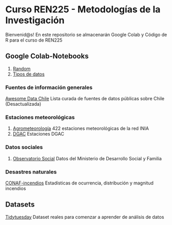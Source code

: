# Curso REN225 - Metodologías de la Investigación
Bienvenid@s! 
En este repositorio se almacenarán Google Colab y Código de R para el curso de REN225

## Google Colab-Notebooks
1. [Random](https://github.com/Saryace/material-REN225/blob/main/random_ren225.ipynb)
2. [Tipos de datos](https://colab.research.google.com/drive/1Dl2J4pU1n9awcH8ycusfSIo0ZEe9oNye#scrollTo=eYSVPFjCP6W6)

### Fuentes de información generales
[Awesome Data Chile](https://github.com/imfd/awesome-data-chile) Lista curada de fuentes de datos públicas sobre Chile (Desactualizada)

### Estaciones meteorológicas
1. [Agrometeorología](https://agrometeorologia.cl/) 422 estaciones meteorológicas de la red INIA
2. [DGAC](https://climatologia.meteochile.gob.cl/) Estaciones DGAC

### Datos sociales
1. [Observatorio Social](https://observatorio.ministeriodesarrollosocial.gob.cl/) Datos del Ministerio de Desarrollo Social y Familia

### Desastres naturales
[CONAF-incendios](https://www.conaf.cl/centro-documentals/estadisticas-historicas/) Estadísticas de ocurrencia, distribución y magnitud incendios

## Datasets
[Tidytuesday](https://github.com/rfordatascience/tidytuesday) Dataset reales para comenzar a aprender de análisis de datos

